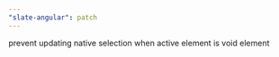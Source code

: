 ```yaml
---
"slate-angular": patch
---
```


prevent updating native selection when active element is void element
